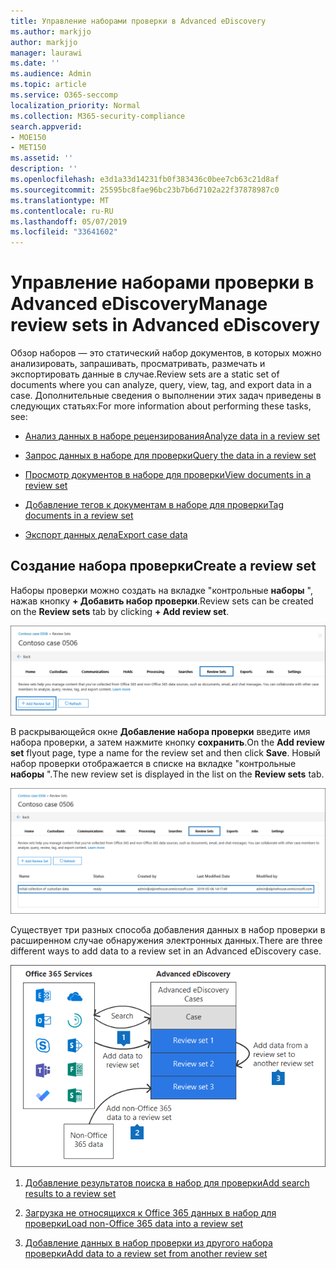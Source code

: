 ```yaml
---
title: Управление наборами проверки в Advanced eDiscovery
ms.author: markjjo
author: markjjo
manager: laurawi
ms.date: ''
ms.audience: Admin
ms.topic: article
ms.service: O365-seccomp
localization_priority: Normal
ms.collection: M365-security-compliance
search.appverid:
- MOE150
- MET150
ms.assetid: ''
description: ''
ms.openlocfilehash: e3d1a33d14231fb0f383436c0bee7cb63c21d8af
ms.sourcegitcommit: 25595bc8fae96bc23b7b6d7102a22f37878987c0
ms.translationtype: MT
ms.contentlocale: ru-RU
ms.lasthandoff: 05/07/2019
ms.locfileid: "33641602"
---
```

# <a name="manage-review-sets-in-advanced-ediscovery"></a><span data-ttu-id="151a2-102">Управление наборами проверки в Advanced eDiscovery</span><span class="sxs-lookup"><span data-stu-id="151a2-102">Manage review sets in Advanced eDiscovery</span></span>

<span data-ttu-id="151a2-103">Обзор наборов — это статический набор документов, в которых можно анализировать, запрашивать, просматривать, размечать и экспортировать данные в случае.</span><span class="sxs-lookup"><span data-stu-id="151a2-103">Review sets are a static set of documents where you can analyze, query, view, tag, and export data in a case.</span></span> <span data-ttu-id="151a2-104">Дополнительные сведения о выполнении этих задач приведены в следующих статьях:</span><span class="sxs-lookup"><span data-stu-id="151a2-104">For more information about performing these tasks, see:</span></span>

- [<span data-ttu-id="151a2-105">Анализ данных в наборе рецензирования</span><span class="sxs-lookup"><span data-stu-id="151a2-105">Analyze data in a review set</span></span>](analyzing-data-in-review-set.md)

- [<span data-ttu-id="151a2-106">Запрос данных в наборе для проверки</span><span class="sxs-lookup"><span data-stu-id="151a2-106">Query the data in a review set</span></span>](review-set-search.md)

- [<span data-ttu-id="151a2-107">Просмотр документов в наборе для проверки</span><span class="sxs-lookup"><span data-stu-id="151a2-107">View documents in a review set</span></span>](view-documents-in-review-set.md)

- [<span data-ttu-id="151a2-108">Добавление тегов к документам в наборе для проверки</span><span class="sxs-lookup"><span data-stu-id="151a2-108">Tag documents in a review set</span></span>](tagging-documents.md)

- [<span data-ttu-id="151a2-109">Экспорт данных дела</span><span class="sxs-lookup"><span data-stu-id="151a2-109">Export case data</span></span>](exporting-data-ediscover20.md)

## <a name="create-a-review-set"></a><span data-ttu-id="151a2-110">Создание набора проверки</span><span class="sxs-lookup"><span data-stu-id="151a2-110">Create a review set</span></span>

<span data-ttu-id="151a2-111">Наборы проверки можно создать на вкладке "контрольные **наборы** ", нажав кнопку **+ Добавить набор проверки**.</span><span class="sxs-lookup"><span data-stu-id="151a2-111">Review sets can be created on the **Review sets** tab by clicking **+ Add review set**.</span></span>

![Добавление набора проверок](../media/f45c51d9-585d-47d1-b7fb-0288715e0b6a.png)

<span data-ttu-id="151a2-113">В раскрывающейся окне **Добавление набора проверки** введите имя набора проверки, а затем нажмите кнопку **сохранить**.</span><span class="sxs-lookup"><span data-stu-id="151a2-113">On the **Add review set** flyout page, type a name for the review set and then click **Save**.</span></span>  <span data-ttu-id="151a2-114">Новый набор проверки отображается в списке на вкладке "контрольные **наборы** ".</span><span class="sxs-lookup"><span data-stu-id="151a2-114">The new review set is displayed in the list on the **Review sets** tab.</span></span>

![Новый набор проверок, указанный на вкладке "набор проверки"](../media/AeDnewreviewset.png)

<span data-ttu-id="151a2-116">Существует три разных способа добавления данных в набор проверки в расширенном случае обнаружения электронных данных.</span><span class="sxs-lookup"><span data-stu-id="151a2-116">There are three different ways to add data to a review set in an Advanced eDiscovery case.</span></span>

![Три способа добавления к наборам рецензирования](../media/1f1f4efd-c03b-4255-bc3d-df358e56549c.png)

1. [<span data-ttu-id="151a2-118">Добавление результатов поиска в набор для проверки</span><span class="sxs-lookup"><span data-stu-id="151a2-118">Add search results to a review set</span></span>](add-data-to-review-set.md)

2. [<span data-ttu-id="151a2-119">Загрузка не относящихся к Office 365 данных в набор для проверки</span><span class="sxs-lookup"><span data-stu-id="151a2-119">Load non-Office 365 data into a review set</span></span>](load-non-office365-data.md)

3. [<span data-ttu-id="151a2-120">Добавление данных в набор проверки из другого набора проверки</span><span class="sxs-lookup"><span data-stu-id="151a2-120">Add data to a review set from another review set</span></span>](add-data-to-review-set-from-another-review-set.md)